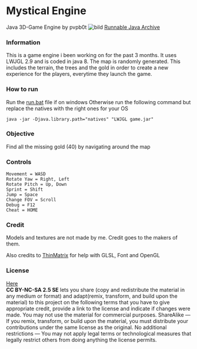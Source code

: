 # Mystical Engine
Java 3D-Game Engine by pvpb0t
![bild](https://user-images.githubusercontent.com/74259011/202846944-7039f10b-fd23-4dd2-abe1-88572ad61d4f.png)
[Runnable Java Archive](build)

### Information

This is a game engine i been working on for the past 3 months. It uses LWJGL 2.9 and is coded in java 8. 
The map is randomly generated. This includes the terrain, the trees and the gold in order to create a new experience for the players, everytime they launch the game.


### How to run

Run the [run.bat](build) file if on windows
Otherwise run the following command but replace the natives with the right ones for your OS
```
java -jar -Djava.library.path="natives" "LWJGL game.jar"
```

### Objective

Find all the missing gold (40) by navigating around the map

### Controls

```
Movement = WASD
Rotate Yaw = Right, Left
Rotate Pitch = Up, Down
Sprint = Shift
Jump = Space
Change FOV = Scroll
Debug = F12
Cheat = HOME
```

### Credit
Models and textures are not made by me. Credit goes to the makers of them.

Also credits to [ThinMatrix](https://www.youtube.com/@ThinMatrix) for help with GLSL, Font and OpenGL

### License
[Here](LICENSE)<br>
**CC BY-NC-SA 2.5 SE** lets you share (copy and redistribute the material in any medium or format) and adapt(remix, transform, and build upon the material) to this project on the following terms that you have to give appropriate credit, provide a link to the license and indicate if changes were made. You may not use the material for commercial purposes. ShareAlike — If you remix, transform, or build upon the material, you must distribute your contributions under the same license as the original. No additional restrictions — You may not apply legal terms or technological measures that legally restrict others from doing anything the license permits. 



